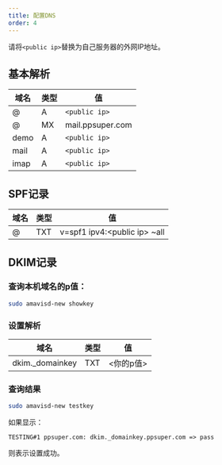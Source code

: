 ```yaml
---
title: 配置DNS
order: 4
---
```

请将`<public ip>`替换为自己服务器的外网IP地址。

## 基本解析

| 域名   | 类型 | 值                |
| ---- | -- | ---------------- |
| @    | A  | `<public ip>`    |
| @    | MX | mail.ppsuper.com |
| demo | A  | `<public ip>`    |
| mail | A  | `<public ip>`    |
| imap | A  | `<public ip>`    |

## SPF记录

| 域名 | 类型  | 值                              |
| -- | --- | ------------------------------ |
| @  | TXT | v=spf1 ipv4:\<public ip> \~all |

## DKIM记录

### 查询本机域名的p值：

```bash
sudo amavisd-new showkey
```

### 设置解析

| 域名               | 类型  | 值      |
| ---------------- | --- | ------ |
| dkim.\_domainkey | TXT | <你的p值> |

### 查询结果

```bash
sudo amavisd-new testkey
```

如果显示：

`TESTING#1 ppsuper.com: dkim._domainkey.ppsuper.com => pass`

则表示设置成功。
